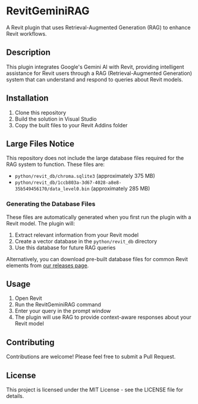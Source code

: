# RevitGeminiRAG

A Revit plugin that uses Retrieval-Augmented Generation (RAG) to enhance Revit workflows.

## Description

This plugin integrates Google's Gemini AI with Revit, providing intelligent assistance for Revit users through a RAG (Retrieval-Augmented Generation) system that can understand and respond to queries about Revit models.

## Installation

1. Clone this repository
2. Build the solution in Visual Studio
3. Copy the built files to your Revit Addins folder

## Large Files Notice

This repository does not include the large database files required for the RAG system to function. These files are:
- `python/revit_db/chroma.sqlite3` (approximately 375 MB)
- `python/revit_db/1ccb803a-3d67-4028-a8e8-35b549456170/data_level0.bin` (approximately 285 MB)

### Generating the Database Files

These files are automatically generated when you first run the plugin with a Revit model. The plugin will:
1. Extract relevant information from your Revit model
2. Create a vector database in the `python/revit_db` directory
3. Use this database for future RAG queries

Alternatively, you can download pre-built database files for common Revit elements from [our releases page](https://github.com/ismail-seleit/RevitGeminiRAG/releases).

## Usage

1. Open Revit
2. Run the RevitGeminiRAG command
3. Enter your query in the prompt window
4. The plugin will use RAG to provide context-aware responses about your Revit model

## Contributing

Contributions are welcome! Please feel free to submit a Pull Request.

## License

This project is licensed under the MIT License - see the LICENSE file for details.
